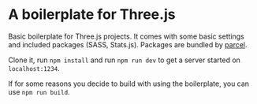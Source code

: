 # A boilerplate for Three.js
Basic boilerplate for Three.js projects. It comes with some basic settings and included packages (SASS, Stats.js). Packages are bundled by [parcel](https://parceljs.org/). 

Clone it, run `npm install` and run `npm run dev` to get a server started on `localhost:1234`.

If for some reasons you decide to build with using the boilerplate, you can use `npm run build`. 

